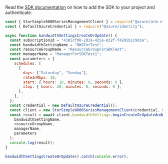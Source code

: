 Read the [SDK documentation](https://github.com/Azure/azure-sdk-for-js/blob/%40azure%2Farm-storsimple8000series_2.0.1/sdk/storsimple8000series/arm-storsimple8000series/README.md) on how to add the SDK to your project and authenticate.

```javascript
const { StorSimple8000SeriesManagementClient } = require("@azure/arm-storsimple8000series");
const { DefaultAzureCredential } = require("@azure/identity");

async function bandwidthSettingsCreateOrUpdate() {
  const subscriptionId = "4385cf00-2d3a-425a-832f-f4285b1c9dce";
  const bandwidthSettingName = "BWSForTest";
  const resourceGroupName = "ResourceGroupForSDKTest";
  const managerName = "ManagerForSDKTest1";
  const parameters = {
    schedules: [
      {
        days: ["Saturday", "Sunday"],
        rateInMbps: 10,
        start: { hours: 10, minutes: 0, seconds: 0 },
        stop: { hours: 20, minutes: 0, seconds: 0 },
      },
    ],
  };
  const credential = new DefaultAzureCredential();
  const client = new StorSimple8000SeriesManagementClient(credential, subscriptionId);
  const result = await client.bandwidthSettings.beginCreateOrUpdateAndWait(
    bandwidthSettingName,
    resourceGroupName,
    managerName,
    parameters
  );
  console.log(result);
}

bandwidthSettingsCreateOrUpdate().catch(console.error);
```
